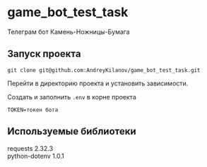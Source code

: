 # game_bot_test_task
Телеграм бот Камень-Ножницы-Бумага


## Запуск проекта
```shell
git clone git@github.com:AndreyKilanov/game_bot_test_task.git
```
Перейти в директорию проекта и установить зависимости.

Создать и заполнить `.env` в корне проекта
```shell
TOKEN=токен бота
```

## Используемые библиотеки

requests 2.32.3  
python-dotenv 1.0.1